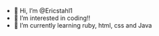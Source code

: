 - 👋 Hi, I’m @Ericstahl1
- 👀 I’m interested in coding!!
- 🌱 I’m currently learning ruby, html, css and Java

<!---
Ericstahl1/Ericstahl1 is a ✨ special ✨ repository because its `README.md` (this file) appears on your GitHub profile.
You can click the Preview link to take a look at your changes.
--->
